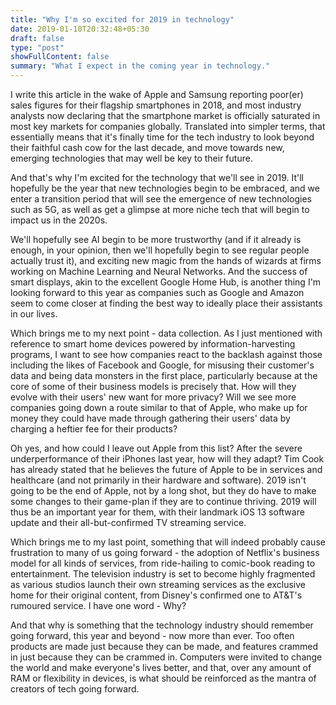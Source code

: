 ```yaml
---
title: "Why I'm so excited for 2019 in technology"
date: 2019-01-10T20:32:48+05:30
draft: false
type: "post"
showFullContent: false
summary: "What I expect in the coming year in technology."
---
```


I write this article in the wake of Apple and Samsung reporting poor(er) sales figures for their flagship smartphones in 2018, and most industry analysts now declaring that the smartphone market is officially saturated in most key markets for companies globally. Translated into simpler terms, that essentially means that it's finally time for the tech industry to look beyond their faithful cash cow for the last decade, and move towards new, emerging technologies that may well be key to their future.

And that's why I'm excited for the technology that we'll see in 2019. It'll hopefully be the year that new technologies begin to be embraced, and we enter a transition period that will see the emergence of new technologies such as 5G, as well as get a glimpse at more niche tech that will begin to impact us in the 2020s.

We'll hopefully see AI begin to be more trustworthy (and if it already is enough, in your opinion, then we'll hopefully begin to see regular people actually trust it), and exciting new magic from the hands of wizards at firms working on Machine Learning and Neural Networks. And the success of smart displays, akin to the excellent Google Home Hub, is another thing I'm looking forward to this year as companies such as Google and Amazon seem to come closer at finding the best way to ideally place their assistants in our lives.

Which brings me to my next point - data collection. As I just mentioned with reference to smart home devices powered by information-harvesting programs, I want to see how companies react to the backlash against those including the likes of Facebook and Google, for misusing their customer's data and being data monsters in the first place, particularly because at the core of some of their business models is precisely that. How will they evolve with their users' new want for more privacy? Will we see more companies going down a route similar to that of Apple, who make up for money they could have made through gathering their users' data by charging a heftier fee for their products?

Oh yes, and how could I leave out Apple from this list? After the severe underperformance of their iPhones last year, how will they adapt? Tim Cook has already stated that he believes the future of Apple to be in services and healthcare (and not primarily in their hardware and software). 2019 isn't going to be the end of Apple, not by a long shot, but they do have to make some changes to their game-plan if they are to continue thriving. 2019 will thus be an important year for them, with their landmark iOS 13 software update and their all-but-confirmed TV streaming service.

Which brings me to my last point, something that will indeed probably cause frustration to many of us going forward - the adoption of Netflix's business model for all kinds of services, from ride-hailing to comic-book reading to entertainment. The television industry is set to become highly fragmented as various studios launch their own streaming services as the exclusive home for their original content, from Disney's confirmed one to AT&T's rumoured service. I have one word - Why?

And that why is something that the technology industry should remember going forward, this year and beyond - now more than ever. Too often products are made just because they can be made, and features crammed in just because they can be crammed in. Computers were invited to change the world and make everyone's lives better, and that, over any amount of RAM or flexibility in devices, is what should be reinforced as the mantra of creators of tech going forward.
